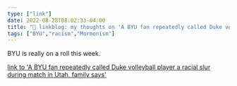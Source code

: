 ```yaml
---
type: ["link"]
date: 2022-08-28T08:02:33-04:00
title: "🔗 linkblog: my thoughts on 'A BYU fan repeatedly called Duke volleyball player a racial slur during match in Utah, family says'"
tags: ["BYU","racism","Mormonism"]
---
```

BYU is really on a roll this week.
 

[link to 'A BYU fan repeatedly called Duke volleyball player a racial slur during match in Utah, family says'](https://www.sltrib.com/sports/byu-cougars/2022/08/27/duke-womens-volleyball-player/)
